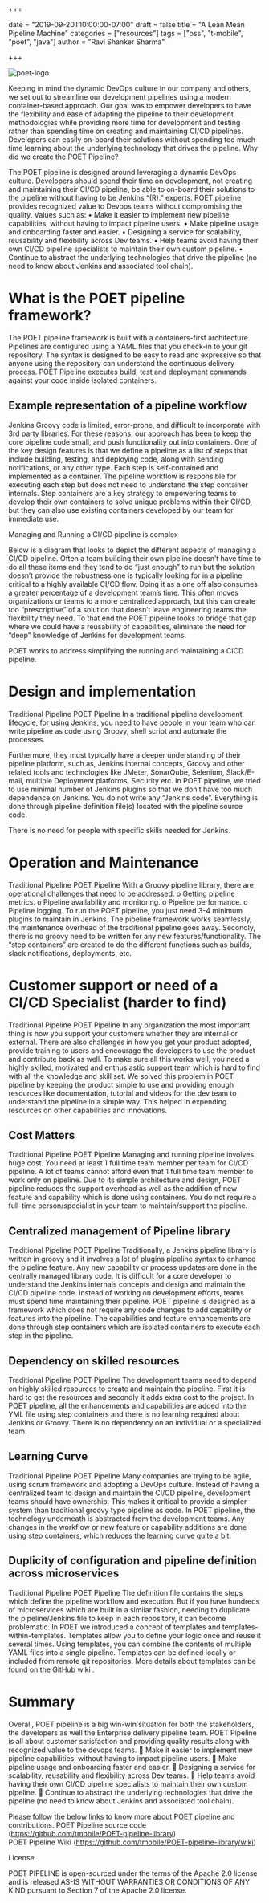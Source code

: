 +++

date = "2019-09-20T10:00:00-07:00" 
draft = false 
title = "A Lean Mean Pipeline Machine" 
categories = ["resources"] 
tags = ["oss", "t-mobile", "poet", "java"] 
author = "Ravi Shanker Sharma"

+++

![poet-logo](themes/tmo-oss-theme/static/img/poet.png#center)


Keeping in mind the dynamic DevOps culture in our company and others, we set out to streamline our development pipelines using a modern container-based approach.  Our goal was to empower developers to have the flexibility and ease of adapting the pipeline to their development methodologies while providing more time for development and testing rather than spending time on creating and maintaining CI/CD pipelines. 
Developers can easily on-board their solutions without spending too much time learning about the underlying technology that drives the pipeline. 
Why did we create the POET Pipeline?

The POET pipeline is designed around leveraging a dynamic DevOps culture. Developers should spend their time on development, not creating and maintaining their CI/CD pipeline, be able to on-board their solutions to the pipeline without having to be Jenkins “(R).” experts. POET pipeline provides recognized value to Devops teams without compromising the quality. 
Values such as:
•	Make it easier to implement new pipeline capabilities, without having to impact pipeline users.
•	Make pipeline usage and onboarding faster and easier.
•	Designing a service for scalability, reusability and flexibility across Dev teams. 
•	Help teams avoid having their own CI/CD pipeline specialists to maintain their own custom pipeline. 
•	Continue to abstract the underlying technologies that drive the pipeline (no need to know about Jenkins and associated tool chain).

# What is the POET pipeline framework?

The POET pipeline framework is built with a containers-first architecture. Pipelines are configured using a YAML files that you check-in to your git repository. The syntax is designed to be easy to read and expressive so that anyone using the repository can understand the continuous delivery process.
POET Pipeline executes build, test and deployment commands against your code inside isolated containers. 

## Example representation of a pipeline workflow

 
Jenkins  Groovy code is limited, error-prone, and difficult to incorporate with 3rd party libraries. For these reasons, our approach has been to keep the core pipeline code small, and push functionality out into containers.
One of the key design features is that we define a pipeline as a list of steps that include building, testing, and deploying code, along with sending notifications, or any other type. Each step is self-contained and implemented as a container. The pipeline workflow is responsible for executing each step but does not need to understand the step container internals. Step containers are a key strategy to empowering teams to develop their own containers to solve unique problems within their CI/CD, but they can also use existing containers developed by our team for immediate use.


Managing and Running a CI/CD pipeline is complex

Below is a diagram that looks to depict the different aspects of managing a CI/CD pipeline. Often a team building their own pipeline doesn’t have time to do all these items and they tend to do “just enough” to run but the solution doesn’t provide the robustness one is typically looking for in a pipeline critical to a highly available CI/CD flow. Doing it as a one off also consumes a greater percentage of a development team’s time.
This often moves organizations or teams to a more centralized approach, but this can create too “prescriptive” of a solution that doesn’t leave engineering teams the flexibility they need. To that end the POET pipeline looks to bridge that gap where we could have a reusability of capabilities, eliminate the need for “deep” knowledge of Jenkins for development teams.

 


POET works to address simplifying the running and maintaining a CICD pipeline.

# Design and implementation

Traditional Pipeline	POET Pipeline
In a traditional pipeline development lifecycle, for using Jenkins, you need to have people in your team who can write pipeline as code using Groovy, shell script and automate the processes. 

Furthermore, they must typically have a deeper understanding of their pipeline platform, such as, Jenkins internal concepts, Groovy and other related tools and technologies like JMeter, SonarQube, Selenium, Slack/E-mail, multiple Deployment platforms, Security etc.	In POET pipeline, we tried to use minimal number of Jenkins plugins so that we don’t have too much dependence on Jenkins. You do not write any “Jenkins code”. Everything is done through pipeline definition file(s) located with the pipeline source code.

There is no need for people with specific skills needed for Jenkins.


# Operation and Maintenance

Traditional Pipeline	POET Pipeline
With a Groovy pipeline library, there are operational challenges that need to be addressed.
o	Getting pipeline metrics.
o	Pipeline availability and monitoring.
o	Pipeline performance.
o	Pipeline logging.	To run the POET pipeline, you just need 3-4 minimum plugins to maintain in Jenkins. The pipeline framework works seamlessly, the maintenance overhead of the traditional pipeline goes away. 
Secondly, there is no groovy need to be written for any new features/functionality. The “step containers” are created to do the different functions such as builds, slack notifications, deployments, etc.




# Customer support or need of a CI/CD Specialist (harder to find)

Traditional Pipeline	POET Pipeline
In any organization the most important thing is how you support your customers whether they are internal or external. There are also challenges in how you get your product adopted, provide training to users and encourage the developers to use the product and contribute back as well. To make sure all this works well, you need a highly skilled, motivated and enthusiastic support team which is hard to find with all the knowledge and skill set.	We solved this problem in POET pipeline by keeping the product simple to use and providing enough resources like documentation, tutorial and videos for the dev team to understand the pipeline in a simple way. This helped in expending resources on other capabilities and innovations.



## Cost Matters

Traditional Pipeline	POET Pipeline
Managing and running pipeline involves huge cost. You need at least 1 full time team member per team for CI/CD pipeline. A lot of teams cannot afford even that 1 full time team member to work only on pipeline. 	Due to its simple architecture and design, POET pipeline reduces the support overhead as well as the addition of new feature and capability which is done using containers. You do not require a full-time person/specialist in your team to maintain/support the pipeline.


## Centralized management of Pipeline library

Traditional Pipeline	POET Pipeline
Traditionally, a Jenkins pipeline library is written in groovy and it involves a lot of plugins pipeline syntax to enhance the pipeline feature. Any new capability or process updates are done in the centrally managed library code. It is difficult for a core developer to understand the Jenkins internals concepts and design and maintain the CI/CD pipeline code. Instead of working on development efforts, teams must spend time maintaining their pipeline. 
	POET pipeline is designed as a framework which does not require any code changes to add capability or features into the pipeline. The capabilities and feature enhancements are done through step containers which are isolated containers to execute each step in the pipeline.


## Dependency on skilled resources

Traditional Pipeline	POET Pipeline
The development teams need to depend on highly skilled resources to create and maintain the pipeline. First it is hard to get the resources and secondly it adds extra cost to the project.	In POET pipeline, all the enhancements and capabilities are added into the YML file using step containers and there is no learning required about Jenkins or Groovy. There is no dependency on an individual or a specialized team.


## Learning Curve

Traditional Pipeline	POET Pipeline
Many companies are trying to be agile, using scrum framework and adopting a DevOps culture. Instead of having a centralized team to design and maintain the CI/CD pipeline, development teams should have ownership. This makes it critical to provide a simpler system than traditional groovy type pipeline as code.	In POET pipeline, the technology underneath is abstracted from the development teams. Any changes in the workflow or new feature or capability additions are done using step containers, which reduces the learning curve quite a bit.


## Duplicity of configuration and pipeline definition across microservices

Traditional Pipeline	POET Pipeline
The definition file contains the steps which define the pipeline workflow and execution. But if you have hundreds of microservices which are built in a similar fashion, needing to duplicate the pipeline/Jenkins file to keep in each repository, it can become problematic. 	In POET we introduced a concept of templates and templates-within-templates. Templates allow you to define your logic once and reuse it several times. Using templates, you can combine the contents of multiple YAML files into a single pipeline. Templates can be defined locally or included from remote git repositories. More details about templates can be found on the GitHub wiki  .


 # Summary

Overall, POET pipeline is a big win-win situation for both the stakeholders, the developers as well the Enterprise delivery pipeline team. POET Pipeline is all about customer satisfaction and providing quality results along with recognized value to the devops teams.
	Make it easier to implement new pipeline capabilities, without having to impact pipeline users.
	Make pipeline usage and onboarding faster and easier.
	Designing a service for scalability, reusability and flexibility across Dev teams.
	Help teams avoid having their own CI/CD pipeline specialists to maintain their own custom pipeline. 
	Continue to abstract the underlying technologies that drive the pipeline (no need to know about Jenkins and associated tool chain).

Please follow the below links to know more about POET pipeline and contributions.
POET Pipeline source code (https://github.com/tmobile/POET-pipeline-library)                                                                                
POET Pipeline Wiki (https://github.com/tmobile/POET-pipeline-library/wiki)

License 

POET PIPELINE is open-sourced under the terms of the Apache 2.0 license and is released AS-IS WITHOUT WARRANTIES OR CONDITIONS OF ANY KIND pursuant to Section 7 of the Apache 2.0 license.
